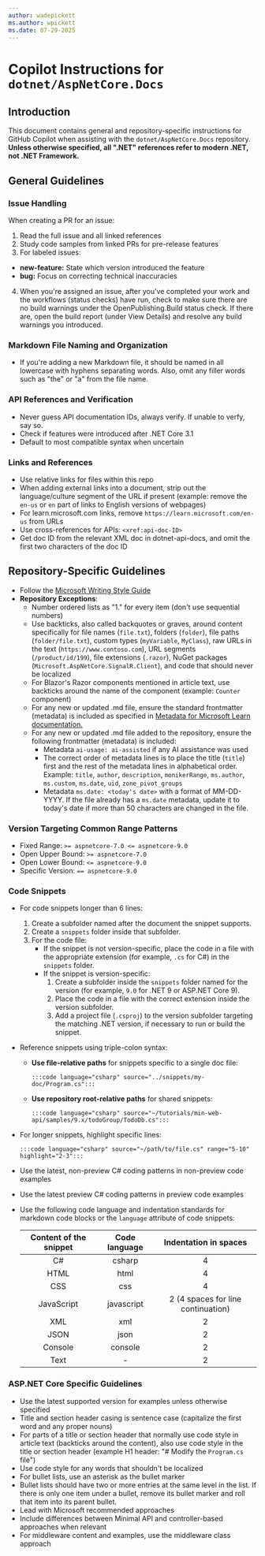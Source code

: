 ```yaml
---
author: wadepickett
ms.author: wpickett
ms.date: 07-29-2025
---
```


# Copilot Instructions for `dotnet/AspNetCore.Docs`

## Introduction
This document contains general and repository-specific instructions for GitHub Copilot when assisting with the `dotnet/AspNetCore.Docs` repository. **Unless otherwise specified, all ".NET" references refer to modern .NET, not .NET Framework.**

## General Guidelines

### Issue Handling
When creating a PR for an issue:
1. Read the full issue and all linked references
2. Study code samples from linked PRs for pre-release features
3. For labeled issues:
 - **new-feature:** State which version introduced the feature
 - **bug:** Focus on correcting technical inaccuracies
4. When you're assigned an issue, after you've completed your work and the workflows (status checks) have run, check to make sure there are no build warnings under the OpenPublishing.Build status check. If there are, open the build report (under View Details) and resolve any build warnings you introduced.

### Markdown File Naming and Organization
- If you're adding a new Markdown file, it should be named in all lowercase with hyphens separating words. Also, omit any filler words such as "the" or "a" from the file name.

### API References and Verification
- Never guess API documentation IDs, always verify. If unable to verfy, say so.
- Check if features were introduced after .NET Core 3.1
- Default to most compatible syntax when uncertain

### Links and References
- Use relative links for files within this repo
- When adding external links into a document, strip out the language/culture segment of the URL if present (example: remove the `en-us` or `en` part of links to English versions of webpages)
- For learn.microsoft.com links, remove `https://learn.microsoft.com/en-us` from URLs
- Use cross-references for APIs: `<xref:api-doc-ID>`
- Get doc ID from the relevant XML doc in dotnet-api-docs, and omit the first two characters of the doc ID

## Repository-Specific Guidelines
- Follow the [Microsoft Writing Style Guide](https://learn.microsoft.com/en-us/style-guide/welcome/)
- **Repository Exceptions**:
  - Number ordered lists as "1." for every item (don't use sequential numbers)
  - Use backticks, also called backquotes or graves, around content specifically for file names (`file.txt`), folders (`folder`), file paths (`folder/file.txt`), custom types (`myVariable`, `MyClass`), raw URLs in the text (`https://www.contoso.com`), URL segments (`/product/id/199`), file extensions (`.razor`), NuGet packages (`Microsoft.AspNetCore.SignalR.Client`), and code that should never be localized
  - For Blazor's Razor components mentioned in article text, use backticks around the name of the component (example: `Counter` component)
  - For any new or updated .md file, ensure the standard frontmatter (metadata) is included as specified in [Metadata for Microsoft Learn documentation.](https://learn.microsoft.com/en-us/contribute/content/metadata)
  - For any new or updated .md file added to the repository, ensure the following frontmatter (metadata) is included:
    - Metadata `ai-usage: ai-assisted` if any AI assistance was used
    - The correct order of metadata lines is to place the title (`title`) first and the rest of the metadata lines in alphabetical order. Example: `title`, `author`, `description`, `monikerRange`, `ms.author`, `ms.custom`, `ms.date`, `uid`, `zone_pivot_groups`
    - Metadata `ms.date: <today's date>` with a format of MM-DD-YYYY.  If the file already has a `ms.date` metadata, update it to today's date if more than 50 characters are changed in the file.
    
### Version Targeting Common Range Patterns
- Fixed Range: `>= aspnetcore-7.0 <= aspnetcore-9.0`
- Open Upper Bound: `>= aspnetcore-7.0`
- Open Lower Bound: `<= aspnetcore-9.0`
- Specific Version: `== aspnetcore-9.0`

### Code Snippets
- For code snippets longer than 6 lines:
  1. Create a subfolder named after the document the snippet supports.
  1. Create a `snippets` folder inside that subfolder.
  1. For the code file:
     - If the snippet is not version-specific, place the code in a file with the appropriate extension (for example, `.cs` for C#) in the `snippets` folder.
     - If the snippet is version-specific:
        1. Create a subfolder inside the `snippets` folder named for the version (for example, `9.0` for .NET 9 or ASP.NET Core 9).
        1. Place the code in a file with the correct extension inside the version subfolder.
        1. Add a project file (`.csproj`) to the version subfolder targeting the matching .NET version, if necessary to run or build the snippet.
- Reference snippets using triple-colon syntax:
  - **Use file-relative paths** for snippets specific to a single doc file:
    ```
    :::code language="csharp" source="../snippets/my-doc/Program.cs":::
    ```
  - **Use repository root-relative paths** for shared snippets:
    ```
    :::code language="csharp" source="~/tutorials/min-web-api/samples/9.x/todoGroup/TodoDb.cs":::
    ```
- For longer snippets, highlight specific lines:
  ```
  :::code language="csharp" source="~/path/to/file.cs" range="5-10" highlight="2-3":::
  ```
- Use the latest, non-preview C# coding patterns in non-preview code examples
- Use the latest preview C# coding patterns in preview code examples
- Use the following code language and indentation standards for markdown code blocks or the `language` attribute of code snippets:

  Content of the snippet | Code language | Indentation in spaces
  :---: | :---: | :---:
  C# | csharp | 4
  HTML | html | 4
  CSS | css | 4
  JavaScript | javascript | 2 (4 spaces for line continuation)
  XML | xml | 2
  JSON | json | 2
  Console | console | 2
  Text | - | 2

### ASP.NET Core Specific Guidelines
- Use the latest supported version for examples unless otherwise specified
- Title and section header casing is sentence case (capitalize the first word and any proper nouns)
- For parts of a title or section header that normally use code style in article text (backticks around the content), also use code style in the title or section header (example H1 header: "# Modify the `Program.cs` file")
- Use code style for any words that shouldn't be localized
- For bullet lists, use an asterisk as the bullet marker
- Bullet lists should have two or more entries at the same level in the list. If there is only one item under a bullet, remove its bullet marker and roll that item into its parent bullet.
- Lead with Microsoft recommended approaches
- Include differences between Minimal API and controller-based approaches when relevant
- For middleware content and examples, use the middleware class approach
